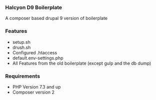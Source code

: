 ### Halcyon D9 Boilerplate
A composer based drupal 9 version of boilerplate

### Features
* setup.sh
* drush.sh
* Configured .htaccess
* default.env-settings.php
* All Features from the old boilerplate (except gulp and the db dump)

### Requirements
* PHP Version 7.3 and up
* Composer version 2

